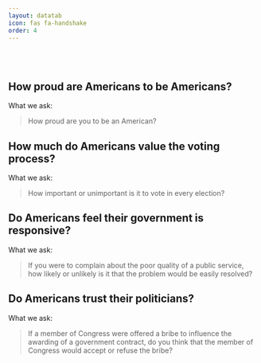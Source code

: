 ```yaml
---
layout: datatab
icon: fas fa-handshake
order: 4
---
```

<script src="{{ site.baseurl }}/assets/js/chartjs-adapter-date-fns.bundle.min.js"></script>

<div id = 'trustval'>
<br>
<br>
<h2><span class="mr-2">How proud are Americans to be Americans?</span><a href="#" class="anchor text-muted"><i class="fas fa-hashtag"></i></a></h2>
  <div class = 'row chartrow chart trustval-row'>
    <div class='trustval-info '>
      <p>What we ask:</p>
      <div class="questionbox"><blockquote>How proud are you to be an American?</blockquote></div>
    </div>
    <div class='trustval-line-container'>
      <div class='row trustval-line-div'>
        <canvas id = 'trustval-pride'></canvas>
        <script 
          type="text/javascript" 
          src="{{ site.baseurl }}/assets/js/charts/trustval-line.js" 
          data-canvasid="trustval-pride" 
          data-source="{{ site.baseurl }}/assets/data/trustval/pride.json"
          data-ylabel-4="['Extremely','proud']"
          data-ylabel-3="['Very','proud']"
          data-ylabel-2="['Moderately','proud']"
          data-ylabel-1="['Only a','little proud']"
          data-ylabel-0="['Not at','all proud']"
        ></script>
      </div>
    </div>

  </div>

<h2><span class="mr-2">How much do Americans value the voting process?</span><a href="#" class="anchor text-muted"><i class="fas fa-hashtag"></i></a></h2>
  <div class = 'row chartrow chart trustval-row'>
    <div class='trustval-info '>
      <p>What we ask:</p>
      <div class="questionbox"><blockquote>How important or unimportant is it to vote in every election?</blockquote></div>
    </div>
    <div class='trustval-line-container'>
      <div class='row trustval-line-div trustval-line-div-alt'>
        <canvas id = 'trustval-vote'></canvas>
        <script 
          type="text/javascript" 
          src="{{ site.baseurl }}/assets/js/charts/trustval-line.js" 
          data-canvasid="trustval-vote" 
          data-source="{{ site.baseurl }}/assets/data/trustval/vote.json"
          data-ylabel-4="['Very','important']"
          data-ylabel-3="['Important']"
          data-ylabel-2="['Neither important','nor unimportant']"
          data-ylabel-1="['Unimportant']"
          data-ylabel-0="['Very','unimportant']"
        ></script>
      </div>
    </div>

  </div>

<h2><span class="mr-2">Do Americans feel their government is responsive?</span><a href="#" class="anchor text-muted"><i class="fas fa-hashtag"></i></a></h2>
  <div class = 'row chartrow chart trustval-row'>
    <div class='trustval-info '>
      <p>What we ask:</p>
      <div class="questionbox"><blockquote>If you were to complain about the poor quality of a public service, how likely or unlikely is it that the problem would be easily resolved?</blockquote></div>
    </div>
    <div class='trustval-line-container'>
      <div class='row trustval-line-div'>
        <canvas id = 'trustval-response'></canvas>    
        <script 
          type="text/javascript" 
          src="{{ site.baseurl }}/assets/js/charts/trustval-line.js" 
          data-canvasid="trustval-response" 
          data-source="{{ site.baseurl }}/assets/data/trustval/response.json"
          data-ylabel-0="['Extremely','unlikely']"
          data-ylabel-1="['Unlikely']"
          data-ylabel-2="['Equally likely to','or unlikely']"
          data-ylabel-3="['Likely']"
          data-ylabel-4="['Extremely','likely']"
        ></script>
      </div>
    </div>

  </div>
<h2><span class="mr-2">Do Americans trust their politicians?</span><a href="#" class="anchor text-muted"><i class="fas fa-hashtag"></i></a></h2>
  <div class = 'row chartrow chart trustval-row'>
    <div class='trustval-info '>
      <p>What we ask:</p>
      <div class="questionbox"><blockquote>If a member of Congress were offered a bribe to influence the awarding of a government contract, do you think that the member of Congress would accept or refuse the bribe?</blockquote></div>
    </div>
    <div class='trustval-line-container'>
      <div class='row trustval-line-div trustval-line-div-alt'>
        <canvas id = 'trustval-corruption'></canvas>    
        <script 
          type="text/javascript" 
          src="{{ site.baseurl }}/assets/js/charts/trustval-line.js" 
          data-canvasid="trustval-corruption" 
          data-source="{{ site.baseurl }}/assets/data/trustval/corruption.json"
          data-ylabel-4="['Extremely likely','to refuse']"
          data-ylabel-3="['Likely','to refuse']"
          data-ylabel-2="['Equally likely to','refuse or accept']"
          data-ylabel-1="['Likely','to accept']"
          data-ylabel-0="['Extremely likely','to accept']"
        ></script>
      </div>
    </div>
  </div>
</div>
